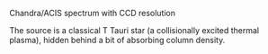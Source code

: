 Chandra/ACIS spectrum with CCD resolution

The source is a classical T Tauri star (a collisionally excited thermal plasma), hidden behind a bit of absorbing column density. 